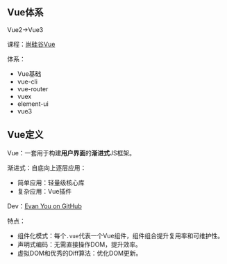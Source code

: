 
## Vue体系

Vue2->Vue3

课程：[尚硅谷Vue](https://www.bilibili.com/video/BV1Zy4y1K7SH)

体系：
- Vue基础
- vue-cli
- vue-router
- vuex
- element-ui
- vue3

## Vue定义

Vue：一套用于构建**用户界面**的**渐进式**JS框架。

渐进式：自底向上逐层应用：
- 简单应用：轻量级核心库
- 复杂应用：Vue插件

Dev：[Evan You on GitHub](https://github.com/yyx990803)

特点：
- 组件化模式：每个`.vue`代表一个Vue组件，组件组合提升复用率和可维护性。
- 声明式编码：无需直接操作DOM，提升效率。
- 虚拟DOM和优秀的Diff算法：优化DOM更新。